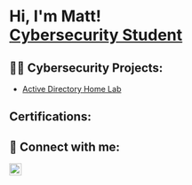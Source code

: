 <h1>Hi, I'm Matt! <br/><a href="https://github.com/mattjanocik">Cybersecurity Student</a>

<h2>👨‍💻 Cybersecurity Projects:</h2>

 - [Active Directory Home Lab](https://github.com/mattjanocik/LABURL)
  
<h2> Certifications:</h2>

<h2> 🤳 Connect with me:</h2>

[<img align="left" alt="MattJanocik | LinkedIn" width="22px" src="https://cdn.jsdelivr.net/npm/simple-icons@v3/icons/linkedin.svg" />][linkedin]

[linkedin]: www.linkedin.com/in/matt-janocik
